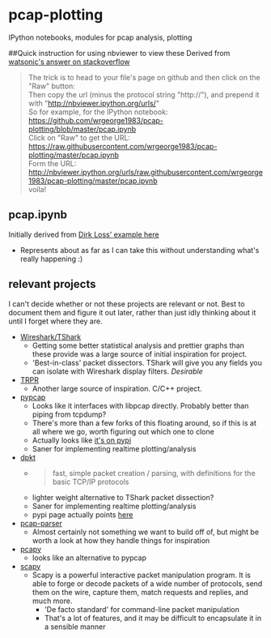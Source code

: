 # pcap-plotting
IPython notebooks, modules for pcap analysis, plotting

##Quick instruction for using nbviewer to view these
Derived from [watsonic's answer on stackoverflow](http://stackoverflow.com/questions/19744286/hosting-ipython-notebooks-on-github)  
> The trick is to head to your file's page on github and then click on the "Raw" button:  
> Then copy the url (minus the protocol string "http://"), and prepend it with "http://nbviewer.ipython.org/urls/"  
> So for example, for the IPython notebook:  
> https://github.com/wrgeorge1983/pcap-plotting/blob/master/pcap.ipynb  
> Click on "Raw" to get the URL:  
> https://raw.githubusercontent.com/wrgeorge1983/pcap-plotting/master/pcap.ipynb  
> Form the URL:  
> http://nbviewer.ipython.org/urls/raw.githubusercontent.com/wrgeorge1983/pcap-plotting/master/pcap.ipynb  
> voila!  



## pcap.ipynb
Initially derived from [Dirk Loss' example here](dirk-loss.de/ipython-pandas-2013-05/pcap2.ipynb)
* Represents about as far as I can take this without understanding what's really happening :)


## relevant projects
I can't decide whether or not these projects are relevant or not.  Best to document them and figure it out later, rather than just idly thinking about it until I forget where they are.
*	[Wireshark/TShark](https://www.wireshark.org/docs/man-pages/tshark.html)
	* Getting some better statistical analysis and prettier graphs than these provide was a large source of initial inspiration for project.
	* 'Best-in-class' packet dissectors. TShark will give you any fields you can isolate with Wireshark display filters.  *Desirable*
*	[TRPR](http://downloads.pf.itd.nrl.navy.mil/docs/proteantools/trpr.html)
	* Another large source of inspiration.  C/C++ project.  
*	[pypcap](https://code.google.com/p/pypcap/)
	* Looks like it interfaces with libpcap directly.  Probably better than piping from tcpdump?
	* There's more than a few forks of this floating around, so if this is at all where we go, worth figuring out which one to clone
	* Actually looks like [it's on pypi](https://pypi.python.org/pypi/pypcap)
	* Saner for implementing realtime plotting/analysis
*	[dpkt](https://pypi.python.org/pypi/dpkt)
	* > fast, simple packet creation / parsing, with definitions for the basic TCP/IP protocols
	* lighter weight alternative to TShark packet dissection?
	* Saner for implementing realtime plotting/analysis 
	* pypi page actually points [here](https://code.google.com/p/dpkt/)
*	[pcap-parser](https://pypi.python.org/pypi/pcap-parser)
	* Almost certainly not something we want to build off of, but might be worth a look at how they handle things for inspiration
*	[pcapy](https://pypi.python.org/pypi/pcapy)
	* looks like an alternative to pypcap
*	[scapy](http://www.secdev.org/projects/scapy/)
	* Scapy is a powerful interactive packet manipulation program. It is able to forge or decode packets of a wide number of protocols, send them on the wire, capture them, match requests and replies, and much more.
		* 'De facto standard' for command-line packet manipulation
		* That's a lot of features, and it may be difficult to encapsulate it in a sensible manner

	